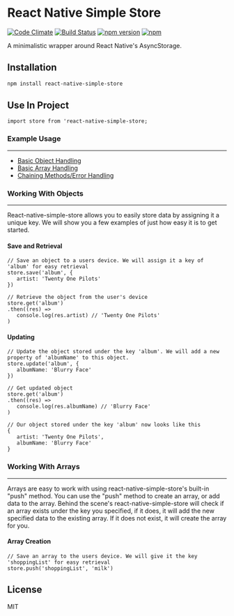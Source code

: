 # React Native Simple Store

[![Code Climate](https://codeclimate.com/github/jasonmerino/react-native-simple-store/badges/gpa.svg)](https://codeclimate.com/github/jasonmerino/react-native-simple-store)
[![Build Status](https://travis-ci.org/jasonmerino/react-native-simple-store.svg?branch=master)](https://travis-ci.org/jasonmerino/react-native-simple-store)
[![npm version](https://badge.fury.io/js/react-native-simple-store.svg)](http://badge.fury.io/js/react-native-simple-store)
[![npm](https://img.shields.io/npm/dm/localeval.svg)](https://www.npmjs.com/package/react-native-simple-store)

A minimalistic wrapper around React Native's AsyncStorage.

## Installation

```bash
npm install react-native-simple-store
```

## Use In Project
```
import store from 'react-native-simple-store;
```

### Example Usage


----------

 - [Basic Object Handling](#objects)
 - [Basic Array Handling](#arrays)
 - [Chaining Methods/Error Handling](#chaining)



### Working With Objects

----------
React-native-simple-store allows you to easily store data by assigning it a unique key. We will show you a few examples of just how easy it is to get started.

#### Save and Retrieval

	// Save an object to a users device. We will assign it a key of 'album' for easy retrieval	   
    store.save('album', {
	   artist: 'Twenty One Pilots'
	})
	
	// Retrieve the object from the user's device
	store.get('album')
	.then((res) =>
	   console.log(res.artist) // 'Twenty One Pilots'
	)
	
#### Updating 
	// Update the object stored under the key 'album'. We will add a new property of 'albumName' to this object.
	store.update('album', {
	   albumName: 'Blurry Face'
	})

	// Get updated object
	store.get('album')
	.then((res) =>
	   console.log(res.albumName) // 'Blurry Face'
	)
	
	// Our object stored under the key 'album' now looks like this
	{
	   artist: 'Twenty One Pilots',
	   albumName: 'Blurry Face'
	}


### Working With Arrays

----------
Arrays are easy to work with using react-native-simple-store's built-in "push" method. You can use the "push" method to create an array, or add data to the array. Behind the scene's react-native-simple-store will check if an array exists under the key you specified, if it does, it will add the new specified data to the existing array. If it does not exist, it will create the array for you.

#### Array Creation
	// Save an array to the users device. We will give it the key 'shoppingList' for easy retrieval
	store.push('shoppingList', 'milk')



## License

MIT
